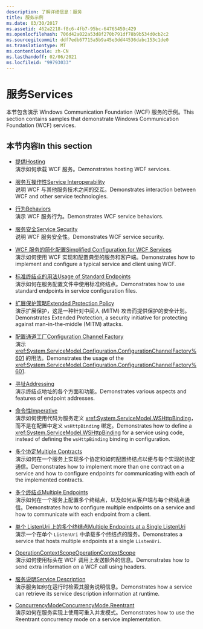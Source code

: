 ```yaml
---
description: 了解详细信息：服务
title: 服务示例
ms.date: 03/30/2017
ms.assetid: 462a2218-f8c6-4fb7-95bc-64765459c429
ms.openlocfilehash: 706d42a022a53d8f270b791df78b9b534d0cb2c2
ms.sourcegitcommit: ddf7edb67715a5b9a45e3dd44536dabc153c1de0
ms.translationtype: MT
ms.contentlocale: zh-CN
ms.lasthandoff: 02/06/2021
ms.locfileid: "99793033"
---
```

# <a name="services"></a><span data-ttu-id="37ac8-103">服务</span><span class="sxs-lookup"><span data-stu-id="37ac8-103">Services</span></span>

<span data-ttu-id="37ac8-104">本节包含演示 Windows Communication Foundation (WCF) 服务的示例。</span><span class="sxs-lookup"><span data-stu-id="37ac8-104">This section contains samples that demonstrate Windows Communication Foundation (WCF) services.</span></span>

## <a name="in-this-section"></a><span data-ttu-id="37ac8-105">本节内容</span><span class="sxs-lookup"><span data-stu-id="37ac8-105">In this section</span></span>

- <span data-ttu-id="37ac8-106">[提供](../feature-details/hosting.md)</span><span class="sxs-lookup"><span data-stu-id="37ac8-106">[Hosting](../feature-details/hosting.md)</span></span>\
<span data-ttu-id="37ac8-107">演示如何承载 WCF 服务。</span><span class="sxs-lookup"><span data-stu-id="37ac8-107">Demonstrates hosting WCF services.</span></span>

- <span data-ttu-id="37ac8-108">[服务互操作性](service-interoperability.md)</span><span class="sxs-lookup"><span data-stu-id="37ac8-108">[Service Interoperability](service-interoperability.md)</span></span>\
<span data-ttu-id="37ac8-109">说明 WCF 与其他服务技术之间的交互。</span><span class="sxs-lookup"><span data-stu-id="37ac8-109">Demonstrates interaction between WCF and other service technologies.</span></span>

- <span data-ttu-id="37ac8-110">[行为](behaviors.md)</span><span class="sxs-lookup"><span data-stu-id="37ac8-110">[Behaviors](behaviors.md)</span></span>\
<span data-ttu-id="37ac8-111">演示 WCF 服务行为。</span><span class="sxs-lookup"><span data-stu-id="37ac8-111">Demonstrates WCF service behaviors.</span></span>

- <span data-ttu-id="37ac8-112">[服务安全](service-security.md)</span><span class="sxs-lookup"><span data-stu-id="37ac8-112">[Service Security](service-security.md)</span></span>\
<span data-ttu-id="37ac8-113">说明 WCF 服务安全性。</span><span class="sxs-lookup"><span data-stu-id="37ac8-113">Demonstrates WCF service security.</span></span>

- <span data-ttu-id="37ac8-114">[WCF 服务的简化配置](simplified-configuration-for-wcf-services.md)</span><span class="sxs-lookup"><span data-stu-id="37ac8-114">[Simplified Configuration for WCF Services](simplified-configuration-for-wcf-services.md)</span></span>\
<span data-ttu-id="37ac8-115">演示如何使用 WCF 实现和配置典型的服务和客户端。</span><span class="sxs-lookup"><span data-stu-id="37ac8-115">Demonstrates how to implement and configure a typical service and client using WCF.</span></span>

- <span data-ttu-id="37ac8-116">[标准终结点的用法](usage-of-standard-endpoints.md)</span><span class="sxs-lookup"><span data-stu-id="37ac8-116">[Usage of Standard Endpoints](usage-of-standard-endpoints.md)</span></span>\
<span data-ttu-id="37ac8-117">演示如何在服务配置文件中使用标准终结点。</span><span class="sxs-lookup"><span data-stu-id="37ac8-117">Demonstrates how to use standard endpoints in service configuration files.</span></span>

- <span data-ttu-id="37ac8-118">[扩展保护策略](extended-protection-policy.md)</span><span class="sxs-lookup"><span data-stu-id="37ac8-118">[Extended Protection Policy](extended-protection-policy.md)</span></span>\
<span data-ttu-id="37ac8-119">演示扩展保护，这是一种针对中间人 (MITM) 攻击而提供保护的安全计划。</span><span class="sxs-lookup"><span data-stu-id="37ac8-119">Demonstrates Extended Protection, a security initiative for protecting against man-in-the-middle (MITM) attacks.</span></span>

- <span data-ttu-id="37ac8-120">[配置通道工厂](configuration-channel-factory.md)</span><span class="sxs-lookup"><span data-stu-id="37ac8-120">[Configuration Channel Factory](configuration-channel-factory.md)</span></span>\
<span data-ttu-id="37ac8-121">演示 <xref:System.ServiceModel.Configuration.ConfigurationChannelFactory%601> 的用法。</span><span class="sxs-lookup"><span data-stu-id="37ac8-121">Demonstrates the usage of the <xref:System.ServiceModel.Configuration.ConfigurationChannelFactory%601>.</span></span>

- <span data-ttu-id="37ac8-122">[寻址](addressing.md)</span><span class="sxs-lookup"><span data-stu-id="37ac8-122">[Addressing](addressing.md)</span></span>\
<span data-ttu-id="37ac8-123">演示终结点地址的各个方面和功能。</span><span class="sxs-lookup"><span data-stu-id="37ac8-123">Demonstrates various aspects and features of endpoint addresses.</span></span>

- <span data-ttu-id="37ac8-124">[命令性](imperative.md)</span><span class="sxs-lookup"><span data-stu-id="37ac8-124">[Imperative](imperative.md)</span></span>\
<span data-ttu-id="37ac8-125">演示如何使用代码为服务定义 <xref:System.ServiceModel.WSHttpBinding>，而不是在配置中定义 `wsHttpBinding` 绑定。</span><span class="sxs-lookup"><span data-stu-id="37ac8-125">Demonstrates how to define a <xref:System.ServiceModel.WSHttpBinding> for a service using code, instead of defining the `wsHttpBinding` binding in configuration.</span></span>

- <span data-ttu-id="37ac8-126">[多个协定](multiple-contracts.md)</span><span class="sxs-lookup"><span data-stu-id="37ac8-126">[Multiple Contracts](multiple-contracts.md)</span></span>\
<span data-ttu-id="37ac8-127">演示如何在一个服务上实现多个协定和如何配置终结点以便与每个实现的协定通信。</span><span class="sxs-lookup"><span data-stu-id="37ac8-127">Demonstrates how to implement more than one contract on a service and how to configure endpoints for communicating with each of the implemented contracts.</span></span>

- <span data-ttu-id="37ac8-128">[多个终结点](multiple-endpoints.md)</span><span class="sxs-lookup"><span data-stu-id="37ac8-128">[Multiple Endpoints](multiple-endpoints.md)</span></span>\
<span data-ttu-id="37ac8-129">演示如何在一个服务上配置多个终结点，以及如何从客户端与每个终结点通信。</span><span class="sxs-lookup"><span data-stu-id="37ac8-129">Demonstrates how to configure multiple endpoints on a service and how to communicate with each endpoint from a client.</span></span>

- <span data-ttu-id="37ac8-130">[单个 ListenUri 上的多个终结点](multiple-endpoints-at-a-single-listenuri.md)</span><span class="sxs-lookup"><span data-stu-id="37ac8-130">[Multiple Endpoints at a Single ListenUri](multiple-endpoints-at-a-single-listenuri.md)</span></span>\
<span data-ttu-id="37ac8-131">演示一个在单个 `ListenUri` 中承载多个终结点的服务。</span><span class="sxs-lookup"><span data-stu-id="37ac8-131">Demonstrates a service that hosts multiple endpoints at a single `ListenUri`.</span></span>

- <span data-ttu-id="37ac8-132">[OperationContextScope](operationcontextscope.md)</span><span class="sxs-lookup"><span data-stu-id="37ac8-132">[OperationContextScope](operationcontextscope.md)</span></span>\
<span data-ttu-id="37ac8-133">演示如何使用标头在 WCF 调用上发送额外的信息。</span><span class="sxs-lookup"><span data-stu-id="37ac8-133">Demonstrates how to send extra information on a WCF call using headers.</span></span>

- <span data-ttu-id="37ac8-134">[服务说明](service-description.md)</span><span class="sxs-lookup"><span data-stu-id="37ac8-134">[Service Description](service-description.md)</span></span>\
<span data-ttu-id="37ac8-135">演示服务如何在运行时检索其服务说明信息。</span><span class="sxs-lookup"><span data-stu-id="37ac8-135">Demonstrates how a service can retrieve its service description information at runtime.</span></span>

- <span data-ttu-id="37ac8-136">[ConcurrencyMode](concurrencymode-reentrant.md)</span><span class="sxs-lookup"><span data-stu-id="37ac8-136">[ConcurrencyMode.Reentrant](concurrencymode-reentrant.md)</span></span>\
<span data-ttu-id="37ac8-137">演示如何在服务实现上使用可重入并发模式。</span><span class="sxs-lookup"><span data-stu-id="37ac8-137">Demonstrates how to use the Reentrant concurrency mode on a service implementation.</span></span>
